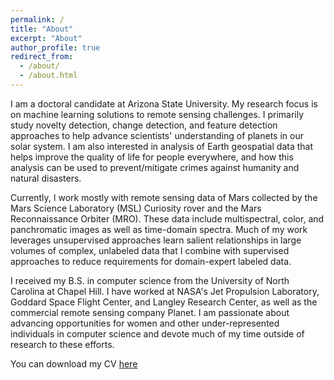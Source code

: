 ```yaml
---
permalink: /
title: "About"
excerpt: "About"
author_profile: true
redirect_from: 
  - /about/
  - /about.html
---
```


I am a doctoral candidate at Arizona State University. My research focus is on machine learning solutions to remote sensing challenges. I primarily study novelty detection, change detection, and feature detection approaches to help advance scientists' understanding of planets in our solar system. I am also interested in analysis of Earth geospatial data that helps improve the quality of life for people everywhere, and how this analysis can be used to prevent/mitigate crimes against humanity and natural disasters.

Currently, I work mostly with remote sensing data of Mars collected by the Mars Science Laboratory (MSL) Curiosity rover and the Mars Reconnaissance Orbiter (MRO). These data include multispectral, color, and panchromatic images as well as time-domain spectra. Much of my work leverages unsupervised approaches learn salient relationships in large volumes of complex, unlabeled data that I combine with supervised approaches to reduce requirements for domain-expert labeled data. 

I received my B.S. in computer science from the University of North Carolina at Chapel Hill. I have worked at NASA's Jet Propulsion Laboratory, Goddard Space Flight Center, and Langley Research Center, as well as the commercial remote sensing company Planet. I am passionate about advancing opportunities for women and other under-represented individuals in computer science and devote much of my time outside of research to these efforts.

You can download my CV [here](http://hannah-rae.github.io/files/Kerner_Hannah_CV.pdf)